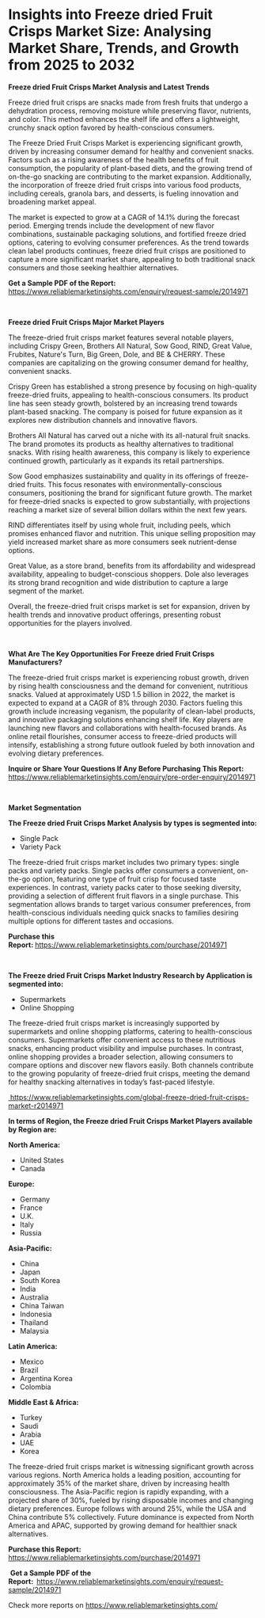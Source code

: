 <p><h1>Insights into Freeze dried Fruit Crisps Market Size: Analysing Market Share, Trends, and Growth from 2025 to 2032</h1></p><p><strong>Freeze dried Fruit Crisps Market Analysis and Latest Trends</strong></p>
<p><p>Freeze dried fruit crisps are snacks made from fresh fruits that undergo a dehydration process, removing moisture while preserving flavor, nutrients, and color. This method enhances the shelf life and offers a lightweight, crunchy snack option favored by health-conscious consumers. </p><p>The Freeze Dried Fruit Crisps Market is experiencing significant growth, driven by increasing consumer demand for healthy and convenient snacks. Factors such as a rising awareness of the health benefits of fruit consumption, the popularity of plant-based diets, and the growing trend of on-the-go snacking are contributing to the market expansion. Additionally, the incorporation of freeze dried fruit crisps into various food products, including cereals, granola bars, and desserts, is fueling innovation and broadening market appeal.</p><p>The market is expected to grow at a CAGR of 14.1% during the forecast period. Emerging trends include the development of new flavor combinations, sustainable packaging solutions, and fortified freeze dried options, catering to evolving consumer preferences. As the trend towards clean label products continues, freeze dried fruit crisps are positioned to capture a more significant market share, appealing to both traditional snack consumers and those seeking healthier alternatives.</p></p>
<p><strong>Get a Sample PDF of the Report:&nbsp;</strong> <a href="https://www.reliablemarketinsights.com/enquiry/request-sample/2014971?utm_campaign=3284&utm_medium=2&utm_source=Github&utm_content=ia&utm_term=07042025&utm_id=freeze-dried-fruit-crisps">https://www.reliablemarketinsights.com/enquiry/request-sample/2014971</a></p>
<p>&nbsp;</p>
<p><strong>Freeze dried Fruit Crisps Major Market Players</strong></p>
<p><p>The freeze-dried fruit crisps market features several notable players, including Crispy Green, Brothers All Natural, Sow Good, RIND, Great Value, Frubites, Nature's Turn, Big Green, Dole, and BE & CHERRY. These companies are capitalizing on the growing consumer demand for healthy, convenient snacks.</p><p>Crispy Green has established a strong presence by focusing on high-quality freeze-dried fruits, appealing to health-conscious consumers. Its product line has seen steady growth, bolstered by an increasing trend towards plant-based snacking. The company is poised for future expansion as it explores new distribution channels and innovative flavors.</p><p>Brothers All Natural has carved out a niche with its all-natural fruit snacks. The brand promotes its products as healthy alternatives to traditional snacks. With rising health awareness, this company is likely to experience continued growth, particularly as it expands its retail partnerships.</p><p>Sow Good emphasizes sustainability and quality in its offerings of freeze-dried fruits. This focus resonates with environmentally-conscious consumers, positioning the brand for significant future growth. The market for freeze-dried snacks is expected to grow substantially, with projections reaching a market size of several billion dollars within the next few years.</p><p>RIND differentiates itself by using whole fruit, including peels, which promises enhanced flavor and nutrition. This unique selling proposition may yield increased market share as more consumers seek nutrient-dense options.</p><p>Great Value, as a store brand, benefits from its affordability and widespread availability, appealing to budget-conscious shoppers. Dole also leverages its strong brand recognition and wide distribution to capture a large segment of the market.</p><p>Overall, the freeze-dried fruit crisps market is set for expansion, driven by health trends and innovative product offerings, presenting robust opportunities for the players involved.</p></p>
<p>&nbsp;</p>
<p><strong>What Are The Key Opportunities For Freeze dried Fruit Crisps Manufacturers?</strong></p>
<p><p>The freeze-dried fruit crisps market is experiencing robust growth, driven by rising health consciousness and the demand for convenient, nutritious snacks. Valued at approximately USD 1.5 billion in 2022, the market is expected to expand at a CAGR of 8% through 2030. Factors fueling this growth include increasing veganism, the popularity of clean-label products, and innovative packaging solutions enhancing shelf life. Key players are launching new flavors and collaborations with health-focused brands. As online retail flourishes, consumer access to freeze-dried products will intensify, establishing a strong future outlook fueled by both innovation and evolving dietary preferences.</p></p>
<p><strong>Inquire or Share Your Questions If Any Before Purchasing This Report:</strong> <a href="https://www.reliablemarketinsights.com/enquiry/pre-order-enquiry/2014971?utm_campaign=3284&utm_medium=2&utm_source=Github&utm_content=ia&utm_term=07042025&utm_id=freeze-dried-fruit-crisps">https://www.reliablemarketinsights.com/enquiry/pre-order-enquiry/2014971</a></p>
<p>&nbsp;</p>
<p><strong>Market Segmentation</strong></p>
<p><strong>The Freeze dried Fruit Crisps Market Analysis by types is segmented into:</strong></p>
<p><ul><li>Single Pack</li><li>Variety Pack</li></ul></p>
<p><p>The freeze-dried fruit crisps market includes two primary types: single packs and variety packs. Single packs offer consumers a convenient, on-the-go option, featuring one type of fruit crisp for focused taste experiences. In contrast, variety packs cater to those seeking diversity, providing a selection of different fruit flavors in a single purchase. This segmentation allows brands to target various consumer preferences, from health-conscious individuals needing quick snacks to families desiring multiple options for different tastes and occasions.</p></p>
<p><strong>Purchase this Report:&nbsp;</strong><a href="https://www.reliablemarketinsights.com/purchase/2014971?utm_campaign=3284&utm_medium=2&utm_source=Github&utm_content=ia&utm_term=07042025&utm_id=freeze-dried-fruit-crisps">https://www.reliablemarketinsights.com/purchase/2014971</a></p>
<p>&nbsp;</p>
<p><strong>The Freeze dried Fruit Crisps Market Industry Research by Application is segmented into:</strong></p>
<p><ul><li>Supermarkets</li><li>Online Shopping</li></ul></p>
<p><p>The freeze-dried fruit crisps market is increasingly supported by supermarkets and online shopping platforms, catering to health-conscious consumers. Supermarkets offer convenient access to these nutritious snacks, enhancing product visibility and impulse purchases. In contrast, online shopping provides a broader selection, allowing consumers to compare options and discover new flavors easily. Both channels contribute to the growing popularity of freeze-dried fruit crisps, meeting the demand for healthy snacking alternatives in today’s fast-paced lifestyle.</p></p>
<p><a href="https://www.reliablemarketinsights.com/global-freeze-dried-fruit-crisps-market-r2014971?utm_campaign=3284&utm_medium=2&utm_source=Github&utm_content=ia&utm_term=07042025&utm_id=freeze-dried-fruit-crisps">&nbsp;https://www.reliablemarketinsights.com/global-freeze-dried-fruit-crisps-market-r2014971</a></p>
<p><strong>In terms of Region, the Freeze dried Fruit Crisps Market Players available by Region are:</strong></p>
<p>
    <p> <strong> North America: </strong>
        <ul>
            <li>United States</li>
            <li>Canada</li>
        </ul>
        </p> 
    <p> <strong> Europe: </strong>
        <ul>
            <li>Germany</li>
            <li>France</li>
            <li>U.K.</li>
            <li>Italy</li>
            <li>Russia</li>
        </ul>
        </p> 
    <p> <strong> Asia-Pacific: </strong>
        <ul>
            <li>China</li>
            <li>Japan</li>
            <li>South Korea</li>
            <li>India</li>
            <li>Australia</li>
            <li>China Taiwan</li>
            <li>Indonesia</li>
            <li>Thailand</li>
            <li>Malaysia</li>
        </ul>
        </p> 
    <p> <strong> Latin America: </strong>
        <ul>
            <li>Mexico</li>
            <li>Brazil</li>
            <li>Argentina Korea</li>
            <li>Colombia</li>
        </ul>
        </p> 
    <p> <strong> Middle East & Africa: </strong>
        <ul>
            <li>Turkey</li>
            <li>Saudi</li>
            <li>Arabia</li>
            <li>UAE</li>
            <li>Korea</li>
        </ul>
    </p>
    </p>
<p><p>The freeze-dried fruit crisps market is witnessing significant growth across various regions. North America holds a leading position, accounting for approximately 35% of the market share, driven by increasing health consciousness. The Asia-Pacific region is rapidly expanding, with a projected share of 30%, fueled by rising disposable incomes and changing dietary preferences. Europe follows with around 25%, while the USA and China contribute 5% collectively. Future dominance is expected from North America and APAC, supported by growing demand for healthier snack alternatives.</p></p>
<p><strong>Purchase this Report: </strong><a href="https://www.reliablemarketinsights.com/purchase/2014971?utm_campaign=3284&utm_medium=2&utm_source=Github&utm_content=ia&utm_term=07042025&utm_id=freeze-dried-fruit-crisps">https://www.reliablemarketinsights.com/purchase/2014971</a></p>
<p>&nbsp;<strong>Get a Sample PDF of the Report:&nbsp;&nbsp;</strong><a href="https://www.reliablemarketinsights.com/enquiry/request-sample/2014971?utm_campaign=3284&utm_medium=2&utm_source=Github&utm_content=ia&utm_term=07042025&utm_id=freeze-dried-fruit-crisps">https://www.reliablemarketinsights.com/enquiry/request-sample/2014971</a></p>
<p><strong></strong></p>
<p>Check more reports on <a href="https://www.reliablemarketinsights.com/?utm_campaign=3284&utm_medium=2&utm_source=Github&utm_content=ia&utm_term=07042025&utm_id=freeze-dried-fruit-crisps">https://www.reliablemarketinsights.com/</a></p>